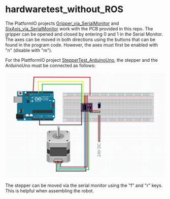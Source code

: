 # hardwaretest_without_ROS

The PlatformIO projects [Gripper_via_SerialMonitor](https://github.com/mathias31415/diy_robotics/tree/main/hardwaretest_without_ROS/Gripper_via_SerialMonitor) and [SixAxis_via_SerialMonitor](https://github.com/mathias31415/diy_robotics/tree/main/hardwaretest_without_ROS/SixAxis_via_SerialMonitor) work with the PCB provided in this repo. The gripper can be opened and closed by entering 0 and 1 in the Serial Monitor. The axes can be moved in both directions using the buttons that can be found in the program code. However, the axes must first be enabled with "n" (disable with "m").


For the PlattformIO project [StepperTest_ArduinoUno](https://github.com/mathias31415/diy_robotics/tree/main/hardwaretest_without_ROS/StepperTest_ArduinoUno), the stepper and the ArduinoUno must be connected as follows:

![fritzing_stepper_test](StepperTest_ArduinoUno/fritzing_stepper_test.png)

The stepper can be moved via the serial monitor using the "f" and "r" keys. This is helpful when assembling the robot.